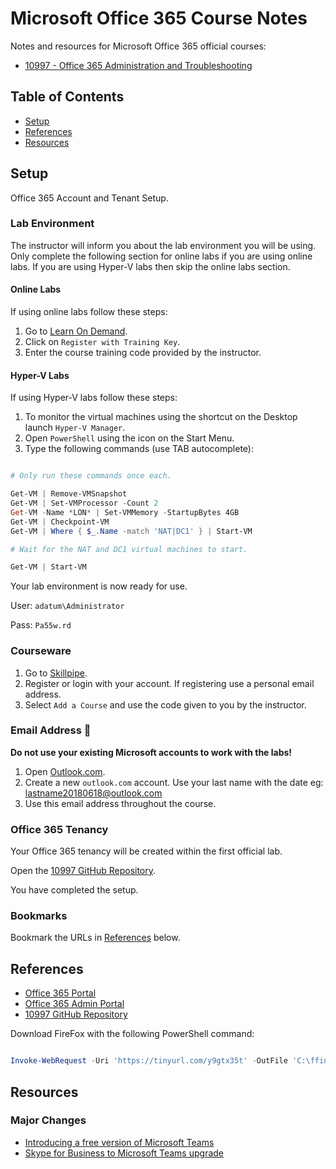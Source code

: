 # Microsoft Office 365 Course Notes

Notes and resources for Microsoft Office 365 official courses:

* [10997 - Office 365 Administration and Troubleshooting](https://www.microsoft.com/en-us/learning/course.aspx?cid=10997)

## Table of Contents

* [Setup](#setup)
* [References](#references)
* [Resources](#resources)

## Setup

Office 365 Account and Tenant Setup.

### Lab Environment

The instructor will inform you about the lab environment you will be using. Only complete the following section for online labs if you are using online labs. If you are using Hyper-V labs then skip the online labs section.

#### Online Labs

If using online labs follow these steps:

1. Go to [Learn On Demand](https://ddls.learnondemand.net/).
1. Click on `Register with Training Key`.
1. Enter the course training code provided by the instructor.

#### Hyper-V Labs

If using Hyper-V labs follow these steps:

1. To monitor the virtual machines using the shortcut on the Desktop launch `Hyper-V Manager`.
1. Open `PowerShell` using the icon on the Start Menu.
1. Type the following commands (use TAB autocomplete):

```powershell

# Only run these commands once each.

Get-VM | Remove-VMSnapshot
Get-VM | Set-VMProcessor -Count 2
Get-VM -Name *LON* | Set-VMMemory -StartupBytes 4GB
Get-VM | Checkpoint-VM
Get-VM | Where { $_.Name -match 'NAT|DC1' } | Start-VM

# Wait for the NAT and DC1 virtual machines to start.

Get-VM | Start-VM

```

Your lab environment is now ready for use.

User: `adatum\Administrator`

Pass: `Pa55w.rd`

### Courseware

1. Go to [Skillpipe](https://skillpipe.com/en-GB/).
1. Register or login with your account. If registering use a personal email address.
1. Select `Add a Course` and use the code given to you by the instructor.

### Email Address 📧

__Do not use your existing Microsoft accounts to work with the labs!__

1. Open [Outlook.com](https://outlook.live.com/owa/).
1. Create a new `outlook.com` account. Use your last name with the date eg: lastname20180618@outlook.com
1. Use this email address throughout the course.

### Office 365 Tenancy

Your Office 365 tenancy will be created within the first official lab.

Open the [10997 GitHub Repository](https://github.com/MicrosoftLearning/10997-O365AdministrationandTroubleshooting).

You have completed the setup.

### Bookmarks

Bookmark the URLs in [References](#references) below.

## References

* [Office 365 Portal](https://portal.office.com/)
* [Office 365 Admin Portal](https://admin.microsoft.com/)
* [10997 GitHub Repository](https://github.com/MicrosoftLearning/10997-O365AdministrationandTroubleshooting)

Download FireFox with the following PowerShell command:
```powershell

Invoke-WebRequest -Uri 'https://tinyurl.com/y9gtx35t' -OutFile 'C:\ffinstall.exe'

```

## Resources

### Major Changes

* [Introducing a free version of Microsoft Teams](https://techcommunity.microsoft.com/t5/Microsoft-Teams-Blog/Introducing-a-free-version-of-Microsoft-Teams/ba-p/214592)
* [Skype for Business to Microsoft Teams upgrade](https://docs.microsoft.com/en-us/MicrosoftTeams/journey-skypeforbusiness-teams)



